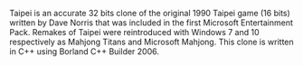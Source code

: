 Taipei is an accurate 32 bits clone of the original 1990 Taipei game (16 bits) written by Dave Norris that was included in the first Microsoft Entertainment Pack.
Remakes of Taipei were reintroduced with Windows 7 and 10 respectively as Mahjong Titans and Microsoft Mahjong.
This clone is written in C++ using Borland C++ Builder 2006.
